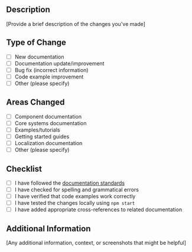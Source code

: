 ## Description

[Provide a brief description of the changes you've made]

## Type of Change

- [ ] New documentation
- [ ] Documentation update/improvement
- [ ] Bug fix (incorrect information)
- [ ] Code example improvement
- [ ] Other (please specify)

## Areas Changed

- [ ] Component documentation
- [ ] Core systems documentation
- [ ] Examples/tutorials
- [ ] Getting started guides
- [ ] Localization documentation
- [ ] Other (please specify)

## Checklist

- [ ] I have followed the [documentation standards](https://vietnd69.github.io/dst-api-webdocs/docs/community/documentation-standards)
- [ ] I have checked for spelling and grammatical errors
- [ ] I have verified that code examples work correctly
- [ ] I have tested the changes locally using `npm start`
- [ ] I have added appropriate cross-references to related documentation

## Additional Information

[Any additional information, context, or screenshots that might be helpful] 